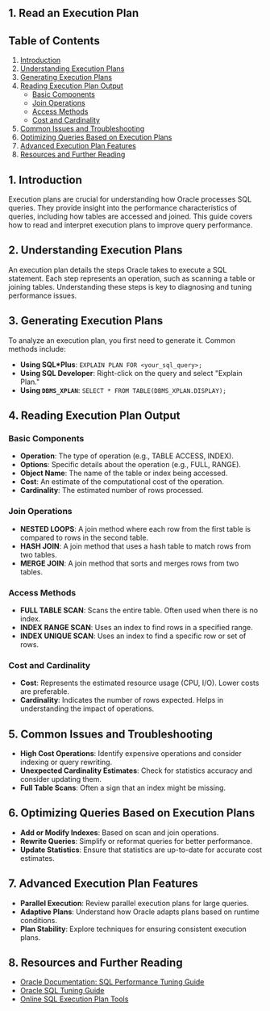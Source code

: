 ## 1. Read an Execution Plan

## Table of Contents
1. [Introduction](#introduction)
2. [Understanding Execution Plans](#understanding-execution-plans)
3. [Generating Execution Plans](#generating-execution-plans)
4. [Reading Execution Plan Output](#reading-execution-plan-output)
   - [Basic Components](#basic-components)
   - [Join Operations](#join-operations)
   - [Access Methods](#access-methods)
   - [Cost and Cardinality](#cost-and-cardinality)
5. [Common Issues and Troubleshooting](#common-issues-and-troubleshooting)
6. [Optimizing Queries Based on Execution Plans](#optimizing-queries-based-on-execution-plans)
7. [Advanced Execution Plan Features](#advanced-execution-plan-features)
8. [Resources and Further Reading](#resources-and-further-reading)

## 1. Introduction
Execution plans are crucial for understanding how Oracle processes SQL queries. They provide insight into the performance characteristics of queries, including how tables are accessed and joined. This guide covers how to read and interpret execution plans to improve query performance.

## 2. Understanding Execution Plans
An execution plan details the steps Oracle takes to execute a SQL statement. Each step represents an operation, such as scanning a table or joining tables. Understanding these steps is key to diagnosing and tuning performance issues.

## 3. Generating Execution Plans
To analyze an execution plan, you first need to generate it. Common methods include:
- **Using SQL*Plus**: `EXPLAIN PLAN FOR <your_sql_query>;`
- **Using SQL Developer**: Right-click on the query and select "Explain Plan."
- **Using `DBMS_XPLAN`**: `SELECT * FROM TABLE(DBMS_XPLAN.DISPLAY);`

## 4. Reading Execution Plan Output
### Basic Components
- **Operation**: The type of operation (e.g., TABLE ACCESS, INDEX).
- **Options**: Specific details about the operation (e.g., FULL, RANGE).
- **Object Name**: The name of the table or index being accessed.
- **Cost**: An estimate of the computational cost of the operation.
- **Cardinality**: The estimated number of rows processed.

### Join Operations
- **NESTED LOOPS**: A join method where each row from the first table is compared to rows in the second table.
- **HASH JOIN**: A join method that uses a hash table to match rows from two tables.
- **MERGE JOIN**: A join method that sorts and merges rows from two tables.

### Access Methods
- **FULL TABLE SCAN**: Scans the entire table. Often used when there is no index.
- **INDEX RANGE SCAN**: Uses an index to find rows in a specified range.
- **INDEX UNIQUE SCAN**: Uses an index to find a specific row or set of rows.

### Cost and Cardinality
- **Cost**: Represents the estimated resource usage (CPU, I/O). Lower costs are preferable.
- **Cardinality**: Indicates the number of rows expected. Helps in understanding the impact of operations.

## 5. Common Issues and Troubleshooting
- **High Cost Operations**: Identify expensive operations and consider indexing or query rewriting.
- **Unexpected Cardinality Estimates**: Check for statistics accuracy and consider updating them.
- **Full Table Scans**: Often a sign that an index might be missing.

## 6. Optimizing Queries Based on Execution Plans
- **Add or Modify Indexes**: Based on scan and join operations.
- **Rewrite Queries**: Simplify or reformat queries for better performance.
- **Update Statistics**: Ensure that statistics are up-to-date for accurate cost estimates.

## 7. Advanced Execution Plan Features
- **Parallel Execution**: Review parallel execution plans for large queries.
- **Adaptive Plans**: Understand how Oracle adapts plans based on runtime conditions.
- **Plan Stability**: Explore techniques for ensuring consistent execution plans.

## 8. Resources and Further Reading
- [Oracle Documentation: SQL Performance Tuning Guide](https://docs.oracle.com/en/database/oracle/oracle-database/19/sqlrf/SQL-Performance-Tuning.html)
- [Oracle SQL Tuning Guide](https://docs.oracle.com/en/database/oracle/oracle-database/19/sql-tuning/sql-tuning.html)
- [Online SQL Execution Plan Tools](https://www.oracle.com/tools/sql-execution-plan-tools.html)

